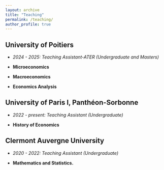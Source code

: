 ```yaml
---
layout: archive
title: "Teaching"
permalink: /teaching/
author_profile: true
---
```



## University of Poitiers

 * *2024 - 2025: Teaching Assistant-ATER (Undergraduate and Masters)*
  
 * **Microeconomics**
 * **Macroeconomics**
 * **Economics Analysis** 

## University of Paris I, Panthéon-Sorbonne 

* *2022 - present: Teaching Assistant (Undergraduate)*
  
 * **History of Economics**

 ## Clermont Auvergne University
 
* *2020 - 2022: Teaching Assistant (Undergraduate)*
 
 * **Mathematics and Statistics.**


